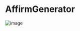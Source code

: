 # AffirmGenerator
![image](https://user-images.githubusercontent.com/55981155/90128780-2dfb7880-dd87-11ea-9245-4a7bc6e94169.png)

